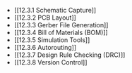 

- [[12.3.1 Schematic Capture]]
- [[12.3.2 PCB Layout]]
- [[12.3.3 Gerber File Generation]]
- [[12.3.4 Bill of Materials (BOM)]]
- [[12.3.5 Simulation Tools]]
- [[12.3.6 Autorouting]]
- [[12.3.7 Design Rule Checking (DRC)]]
- [[12.3.8 Version Control]]